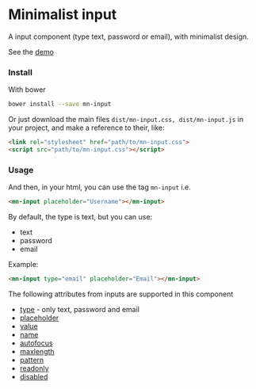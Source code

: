 # Minimalist input

A input component (type text, password or email), with minimalist design.

See the [demo](http://codepen.io/darlanmendonca/pen/akgXQq)

### Install

With bower

```sh
bower install --save mn-input
```

Or just download the main files ```dist/mn-input.css, dist/mn-input.js``` in your project, and make a reference to their, like:

```html
<link rel="stylesheet" href="path/to/mn-input.css">
<script src="path/to/mn-input.css"></script>
```

### Usage

And then, in your html, you can use the tag ```mn-input``` i.e.

```html
<mn-input placeholder="Username"></mn-input>
```

By default, the type is text, but you can use:

- text
- password
- email

Example:

```html
<mn-input type="email" placeholder="Email"></mn-input>
```

The following attributes from inputs are supported in this component

- [type](http://www.w3schools.com/tags/att_input_placeholder.asp) - only text, password and email
- [placeholder](http://www.w3schools.com/tags/att_input_placeholder.asp)
- [value](http://www.w3schools.com/tags/att_input_value.asp)
- [name](http://www.w3schools.com/tags/att_input_name.asp)
- [autofocus](http://www.w3schools.com/tags/att_input_autofocus.asp)
- [maxlength](http://www.w3schools.com/tags/att_input_maxlength.asp)
- [pattern](http://www.w3schools.com/tags/att_input_pattern.asp)
- [readonly](http://www.w3schools.com/tags/att_input_readonly.asp)
- [disabled](http://www.w3schools.com/tags/att_input_disabled.asp)
